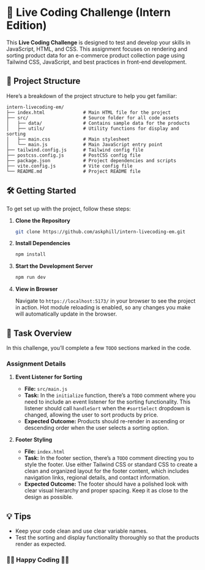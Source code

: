 # 🌱 Live Coding Challenge (Intern Edition)

This **Live Coding Challenge** is designed to test and develop your skills in JavaScript, HTML, and CSS. This assignment focuses on rendering and sorting product data for an e-commerce product collection page using Tailwind CSS, JavaScript, and best practices in front-end development.

## 📂 Project Structure

Here’s a breakdown of the project structure to help you get familiar:

```plaintext
intern-livecoding-em/
├── index.html              # Main HTML file for the project
├── src/                    # Source folder for all code assets
│   ├── data/               # Contains sample data for the products
│   ├── utils/              # Utility functions for display and sorting
│   ├── main.css            # Main stylesheet
│   └── main.js             # Main JavaScript entry point
├── tailwind.config.js      # Tailwind config file
├── postcss.config.js       # PostCSS config file
├── package.json            # Project dependencies and scripts
├── vite.config.js          # Vite config file
└── README.md               # Project README file
```

## 🛠️ Getting Started

To get set up with the project, follow these steps:

1. **Clone the Repository**

   ```bash
   git clone https://github.com/askphill/intern-livecoding-em.git
   ```

2. **Install Dependencies**

   ```bash
   npm install
   ```

3. **Start the Development Server**

   ```bash
   npm run dev
   ```

4. **View in Browser**

   Navigate to `https://localhost:5173/` in your browser to see the project in action. Hot module reloading is enabled, so any changes you make will automatically update in the browser.

## 🚀 Task Overview

In this challenge, you’ll complete a few `TODO` sections marked in the code.

### Assignment Details

1. **Event Listener for Sorting**

   - **File:** `src/main.js`
   - **Task:** In the `initialize` function, there’s a `TODO` comment where you need to include an event listener for the sorting functionality. This listener should call `handleSort` when the `#sortSelect` dropdown is changed, allowing the user to sort products by price.
   - **Expected Outcome:** Products should re-render in ascending or descending order when the user selects a sorting option.

2. **Footer Styling**
   - **File:** `index.html`
   - **Task:** In the footer section, there’s a `TODO` comment directing you to style the footer. Use either Tailwind CSS or standard CSS to create a clean and organized layout for the footer content, which includes navigation links, regional details, and contact information.
   - **Expected Outcome:** The footer should have a polished look with clear visual hierarchy and proper spacing. Keep it as close to the design as possible.

## 💡 Tips

- Keep your code clean and use clear variable names.
- Test the sorting and display functionality thoroughly so that the products render as expected.

### 🎉🎉 Happy Coding 🎉🎉
